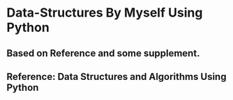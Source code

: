 # Data-Structures By Myself Using Python
## Based on Reference and some supplement.
## Reference: Data Structures and Algorithms Using Python
